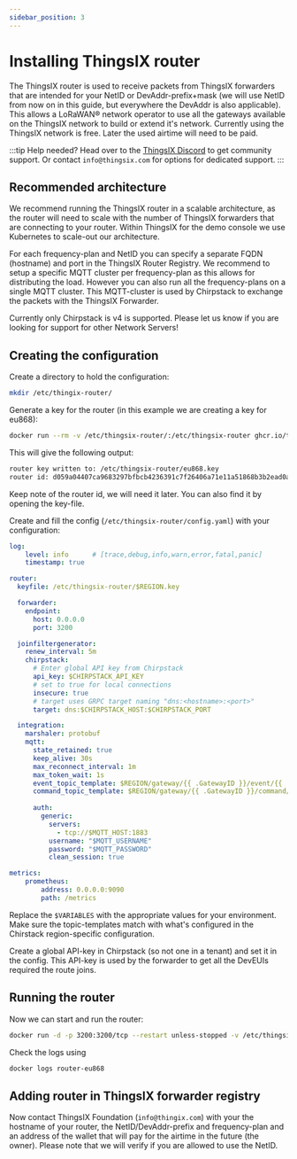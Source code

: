 ```yaml
---
sidebar_position: 3
---
```


# Installing ThingsIX router
The ThingsIX router is used to receive packets from ThingsIX forwarders that are intended for your NetID or DevAddr-prefix+mask (we will use NetID from now on in this guide, but everywhere the DevAddr is also applicable). This allows a LoRaWAN® network operator to use all the gateways available on the ThingsIX network to build or extend it's network. Currently using the ThingsIX network is free. Later the used airtime will need to be paid. 

:::tip Help needed?
Head over to the [ThingsIX Discord](https://discord.gg/y93x9M7UCq) to get community support. Or contact `info@thingsix.com` for options for dedicated support. 
:::

## Recommended architecture
We recommend running the ThingsIX router in a scalable architecture, as the router will need to scale with the number of ThingsIX forwarders that are connecting to your router. Within ThingsIX for the demo console we use Kubernetes to scale-out our architecture. 

For each frequency-plan and NetID you can specify a separate FQDN (hostname) and port in the ThingsIX Router Registry. We recommend to setup a specific MQTT cluster per frequency-plan as this allows for distributing the load. However you can also run all the frequency-plans on a single MQTT cluster. This MQTT-cluster is used by Chirpstack to exchange the packets with the ThingsIX Forwarder.

Currently only Chirpstack is v4 is supported. Please let us know if you are looking for support for other Network Servers!

## Creating the configuration

Create a directory to hold the configuration:
```bash
mkdir /etc/thingix-router/
```

Generate a key for the router (in this example we are creating a key for eu868):
```bash
docker run --rm -v /etc/thingsix-router/:/etc/thingsix-router ghcr.io/thingsixfoundation/packet-handling/router:latest key generate /etc/thingsix-router/eu868.key
```
This will give the following output:
```bash
router key written to: /etc/thingsix-router/eu868.key
router id: d059a04407ca9683297bfbcb4236391c7f26406a71e11a51868b3b2ead0a64dc
```
Keep note of the router id, we will need it later. You can also find it by opening the key-file.

Create and fill the config (`/etc/thingsix-router/config.yaml`) with your configuration:
```yml
log:
    level: info      # [trace,debug,info,warn,error,fatal,panic]
    timestamp: true

router:
  keyfile: /etc/thingsix-router/$REGION.key

  forwarder:
    endpoint:
      host: 0.0.0.0
      port: 3200

  joinfiltergenerator:
    renew_interval: 5m
    chirpstack:
      # Enter global API key from Chirpstack
      api_key: $CHIRPSTACK_API_KEY
      # set to true for local connections
      insecure: true
      # target uses GRPC target naming "dns:<hostname>:<port>"
      target: dns:$CHIRPSTACK_HOST:$CHIRPSTACK_PORT

  integration:
    marshaler: protobuf
    mqtt:
      state_retained: true
      keep_alive: 30s
      max_reconnect_interval: 1m
      max_token_wait: 1s
      event_topic_template: $REGION/gateway/{{ .GatewayID }}/event/{{ .EventType }}
      command_topic_template: $REGION/gateway/{{ .GatewayID }}/command/#
      
      auth:
        generic:
          servers:
            - tcp://$MQTT_HOST:1883
          username: "$MQTT_USERNAME"
          password: "$MQTT_PASSWORD"
          clean_session: true

metrics:
    prometheus:
        address: 0.0.0.0:9090
        path: /metrics
```

Replace the `$VARIABLES` with the appropriate values for your environment. Make sure the topic-templates match with what's configured in the Chirstack region-specific configuration. 

Create a global API-key in Chirpstack (so not one in a tenant) and set it in the config. This API-key is used by the forwarder to get all the DevEUIs required the route joins. 

## Running the router

Now we can start and run the router:
```bash
docker run -d -p 3200:3200/tcp --restart unless-stopped -v /etc/thingsix-router/:/etc/thingsix-router --name router-eu868 ghcr.io/thingsixfoundation/packet-handling/router:1.0.0
```

Check the logs using
```bash
docker logs router-eu868
```

## Adding router in ThingsIX forwarder registry

Now contact ThingsIX Foundation (`info@thingix.com`) with your the hostname of your router, the NetID/DevAddr-prefix and frequency-plan and an address of the wallet that will pay for the airtime in the future (the owner). Please note that we will verify if you are allowed to use the NetID.